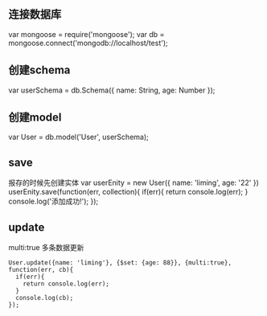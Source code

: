 ## 连接数据库
var mongoose = require('mongoose');
var db = mongoose.connect('mongodb://localhost/test');
## 创建schema
   var userSchema = db.Schema({
      name: String,
      age: Number
    });
## 创建model
var User = db.model('User', userSchema);


## save
  报存的时候先创建实体
    var userEnity = new User({
      name: 'liming',
      age: '22'
    })
    userEnity.save(function(err, collection){
    if(err){
        return console.log(err);
      }
      console.log('添加成功!');
    });
## update
 multi:true 多条数据更新
    
    User.update({name: 'liming'}, {$set: {age: 88}}, {multi:true}, function(err, cb){
      if(err){
        return console.log(err);
      }
      console.log(cb);
    });

